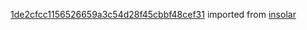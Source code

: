 [1de2cfcc1156526659a3c54d28f45cbbf48cef31](https://github.com/insolar/insolar/commit/1de2cfcc1156526659a3c54d28f45cbbf48cef31) imported from [insolar](https://github.com/insolar/insolar)
